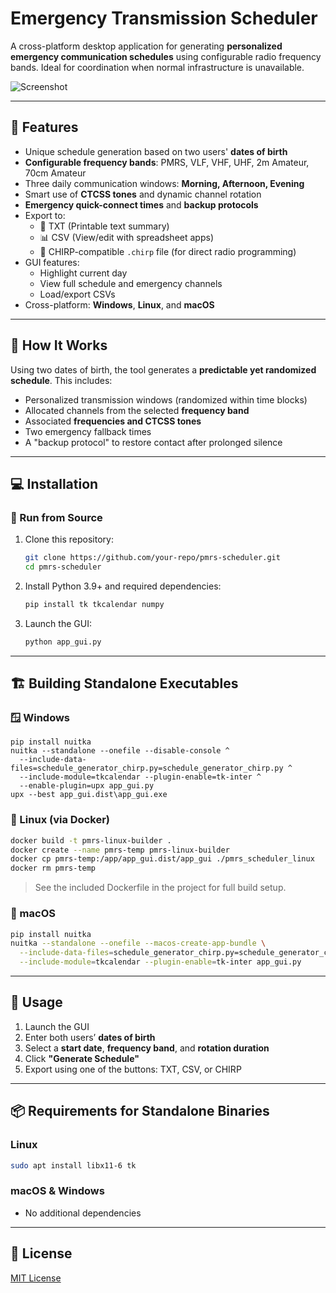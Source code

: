 # Emergency Transmission Scheduler

A cross-platform desktop application for generating **personalized emergency communication schedules** using configurable radio frequency bands. Ideal for coordination when normal infrastructure is unavailable.

![Screenshot](https://github.com/user-attachments/assets/641b123e-ddea-40ab-92d6-b2cdc98d3153)

---

## 🔧 Features

- Unique schedule generation based on two users' **dates of birth**
- **Configurable frequency bands**: PMRS, VLF, VHF, UHF, 2m Amateur, 70cm Amateur
- Three daily communication windows: **Morning, Afternoon, Evening**
- Smart use of **CTCSS tones** and dynamic channel rotation
- **Emergency quick-connect times** and **backup protocols**
- Export to:
  - 📄 TXT (Printable text summary)
  - 📊 CSV (View/edit with spreadsheet apps)
  - 📡 CHIRP-compatible `.chirp` file (for direct radio programming)
- GUI features:
  - Highlight current day
  - View full schedule and emergency channels
  - Load/export CSVs
- Cross-platform: **Windows**, **Linux**, and **macOS**

---

## 🧠 How It Works

Using two dates of birth, the tool generates a **predictable yet randomized schedule**. This includes:

- Personalized transmission windows (randomized within time blocks)
- Allocated channels from the selected **frequency band**
- Associated **frequencies and CTCSS tones**
- Two emergency fallback times
- A "backup protocol" to restore contact after prolonged silence

---

## 💻 Installation

### 🐍 Run from Source

1. Clone this repository:
   ```bash
   git clone https://github.com/your-repo/pmrs-scheduler.git
   cd pmrs-scheduler
   ```
2. Install Python 3.9+ and required dependencies:
   ```bash
   pip install tk tkcalendar numpy
   ```
3. Launch the GUI:
   ```bash
   python app_gui.py
   ```

---

## 🏗️ Building Standalone Executables

### 🪟 Windows

```batch
pip install nuitka
nuitka --standalone --onefile --disable-console ^
  --include-data-files=schedule_generator_chirp.py=schedule_generator_chirp.py ^
  --include-module=tkcalendar --plugin-enable=tk-inter ^
  --enable-plugin=upx app_gui.py
upx --best app_gui.dist\app_gui.exe
```

### 🐧 Linux (via Docker)

```bash
docker build -t pmrs-linux-builder .
docker create --name pmrs-temp pmrs-linux-builder
docker cp pmrs-temp:/app/app_gui.dist/app_gui ./pmrs_scheduler_linux
docker rm pmrs-temp
```

> See the included Dockerfile in the project for full build setup.

### 🍎 macOS

```bash
pip install nuitka
nuitka --standalone --onefile --macos-create-app-bundle \
  --include-data-files=schedule_generator_chirp.py=schedule_generator_chirp.py \
  --include-module=tkcalendar --plugin-enable=tk-inter app_gui.py
```

---

## 🚀 Usage

1. Launch the GUI
2. Enter both users’ **dates of birth**
3. Select a **start date**, **frequency band**, and **rotation duration**
4. Click **"Generate Schedule"**
5. Export using one of the buttons: TXT, CSV, or CHIRP

---

## 📦 Requirements for Standalone Binaries

### Linux

```bash
sudo apt install libx11-6 tk
```

### macOS & Windows

- No additional dependencies

---

## 📜 License

[MIT License](LICENSE)
